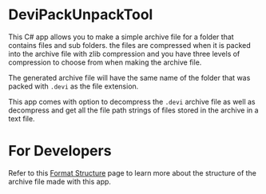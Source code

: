 # DeviPackUnpackTool

This C# app allows you to make a simple archive file for a folder that contains files and sub folders. the files are compressed when it is packed into the 
archive file with zlib compression and you have three levels of compression to choose from when making the archive file. 

The generated archive file will have the same name of the folder that was packed with ``.devi`` as the file extension.

This app comes with option to decompress the ``.devi`` archive file as well as decompress and get all the file path strings of files stored in the archive
in a text file.


# For Developers
Refer to this [Format Structure](https://github.com/Surihix/DeviPackUnpackTool/blob/master/FormatStruct.md) page to learn more about the structure of the archive file made with this app.
